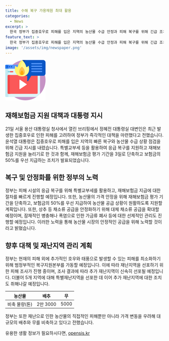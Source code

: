 ```yaml
---
title: 수해 복구 가용재원 최대 활용
categories:
  - News
excerpt: >
  한국 정부가 집중호우로 피해를 입은 지역의 농산물 수급 안정과 피해 복구를 위해 긴급 조치를 취했다. 정부는 재해보험금 평가 기간을 7일에서 3일로 단축하고, 추정 보험금의 50%를 우선 지급하기로 결정했으며, 특별교부세 등 가용 재원을 응급 복구에 사용할 방침이다. 또한, 농산물 가격 안정을 위해 농산물 공급을 확대하는 등의 계획도 밝혀졌다. 또한, 추가로 발생할 수 있는 호우와 태풍 피해를 최소화하기 위해 범정부적인 복구지원본부를 가동하고 특별재난지역을 신속히 선포할 계획이다.
feature_text: >
  한국 정부가 집중호우로 피해를 입은 지역의 농산물 수급 안정과 피해 복구를 위해 긴급 조치를 취했다. 정부는 재해보험금 평가 기간을 7일에서 3일로 단축하고, 추정 보험금의 50%를 우선 지급하기로 결정했으며, 특별교부세 등 가용 재원을 응급 복구에 사용할 방침이다. 또한, 농산물 가격 안정을 위해 농산물 공급을 확대하는 등의 계획도 밝혀졌다. 또한, 추가로 발생할 수 있는 호우와 태풍 피해를 최소화하기 위해 범정부적인 복구지원본부를 가동하고 특별재난지역을 신속히 선포할 계획이다.
image: '/assets/img/newspaper.png'
---
```


<p><img src="/assets/img/news.png" alt="rentncar 속보" /></p>

<h2 data-ke-size="size26">재해보험금 지원 대책과 대통령 지시</h2>

<p data-ke-size="size16">21일 서울 용산 대통령실 청사에서 열린 브리핑에서 정혜전 대통령실 대변인은 최근 발생한 집중호우로 인한 피해를 고려하여 정부가 즉각적인 대책을 마련했다고 전했습니다. 윤석열 대통령은 집중호우로 피해를 입은 지역의 빠른 복구와 농산물 수급 상황 점검을 위해 긴급 지시를 내렸습니다. 특별교부세 등을 활용하여 응급 복구를 지원하고 재해보험금 지원을 늘리기로 한 것과 함께, 재해보험금 평가 기간을 3일로 단축하고 보험금의 50%를 우선 지급하는 조치가 발표되었습니다.</p>

<h2 data-ke-size="size26">복구 및 안정화를 위한 정부의 노력</h2>

<p data-ke-size="size16">정부는 피해 시설의 응급 복구를 위해 특별교부세를 활용하고, 재해보험금 지급에 대한 절차를 빠르게 진행할 예정입니다. 또한, 농산물의 가격 안정을 위해 재해보험금 평가 기간을 단축하고, 보험금의 50%를 우선 지급하여 농산물 공급 상황이 원활하도록 지원할 계획입니다. 또한, 상추 등 채소류 공급을 안정화하기 위해 대체 채소류 공급을 확대할 예정이며, 잠재적인 병충해나 폭염으로 인한 가금류 폐사 등에 대한 선제적인 관리도 진행할 예정입니다. 이러한 노력을 통해 농산물 시장의 안정적인 공급을 위해 노력할 것이라고 밝혔습니다.</p>

<h2 data-ke-size="size26">향후 대책 및 재난지역 관리 계획</h2>

<p data-ke-size="size16">정부는 현재의 피해 외에 추가적인 호우와 태풍으로 발생할 수 있는 피해를 최소화하기 위해 범정부적인 복구지원본부를 가동할 예정입니다. 이에 따라 재난지역을 선포하기 위한 피해 조사가 진행 중이며, 조사 결과에 따라 추가 재난지역이 신속히 선포될 예정입니다. 더불어 5개 지역에 대해 특별재난지역을 선포한 데 이어 추가 재난지역에 대한 조치도 취해나갈 예정입니다.</p>

<table>
    <thead>
        <tr>
            <th style="text-align: center;">농산물</th>
            <th style="text-align: center;">배추</th>
            <th style="text-align: center;">무</th>
        </tr>
    </thead>
    <tbody>
        <tr>
            <td style="text-align: center;">비축 물량(톤)</td>
            <td style="text-align: center;">2만 3000</td>
            <td style="text-align: center;">5000</td>
        </tr>
    </tbody>
</table>

<p data-ke-size="size16">정부는 또한 재난으로 인한 농산물의 직접적인 피해뿐만 아니라 가격 변동을 우려해 대규모의 배추와 무를 비축하고 있다고 전했습니다.</p>
유용한 생활 정보가 필요하시다면, <a href="https://opensis.kr" rel="dofollow">opensis.kr</a>


